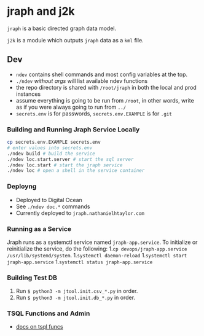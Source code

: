 # jraph and j2k
`jraph` is a basic directed graph data model.

`j2k` is a module which outputs `jraph` data as a `kml` file.

## Dev 
* `ndev` contains shell commands and most config variables at the top.
* `./ndev` *without args* will list available ndev functions
* the repo directory is shared with `/root/jraph` in both the local and prod instances
* assume everything is going to be run from `/root`, in other words, write as if you were always going to run from `../`
* `secrets.env` is for passwords, `secrets.env.EXAMPLE` is for `.git`

### Building and Running Jraph Service Locally
```sh
cp secrets.env.EXAMPLE secrets.env
# enter values into secrets.env
./ndev build # build the service
./ndev loc.start.server # start the sql server 
./ndev loc.start # start the jraph service
./ndev loc # open a shell in the service container
```

### Deployng
* Deployed to Digital Ocean
* See `./ndev doc.*` commands
* Currently deployed to `jraph.nathanielhtaylor.com`

### Running as a Service
Jraph runs as a systemctl service named `jraph-app.service`.
To initialize or reinitialize the service, do the following:
1.`cp devops/jraph-app.service /usr/lib/systemd/system`.
1.`systemctl daemon-reload`
1.`systemctl start jraph-app.service`
1.`systemctl status jraph-app.service`

### Building Test DB
1. Run `$ python3 -m jtool.init.csv_*.py` in order.
1. Run `$ python3 -m jtool.init.db_*.py` in order.

### TSQL Functions and Admin
* [docs on tsql funcs](https://learn.microsoft.com/en-us/sql/relational-databases/system-stored-procedures/sp-readerrorlog-transact-sql?view=sql-server-ver16)

